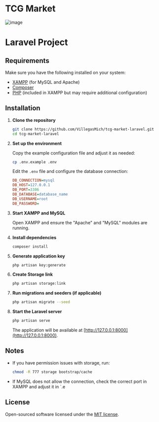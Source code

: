 # TCG Market
![image](https://github.com/user-attachments/assets/f98d9eaa-f9ef-4cc3-8f5b-c8ac7f0daccb)

# Laravel Project

## Requirements

Make sure you have the following installed on your system:

- [XAMPP](https://www.apachefriends.org/index.html) (for MySQL and Apache)
- [Composer](https://getcomposer.org/)
- [PHP](https://www.php.net/downloads) (included in XAMPP but may require additional configuration)

## Installation

1. **Clone the repository**

   ```bash
   git clone https://github.com/VillegasMich/tcg-market-laravel.git
   cd tcg-market-laravel
   ```

2. **Set up the environment**

   Copy the example configuration file and adjust it as needed:

   ```bash
   cp .env.example .env
   ```

   Edit the `.env` file and configure the database connection:

   ```ini
   DB_CONNECTION=mysql
   DB_HOST=127.0.0.1
   DB_PORT=3306
   DB_DATABASE=database_name
   DB_USERNAME=root
   DB_PASSWORD=
   ```

3. **Start XAMPP and MySQL**

   Open XAMPP and ensure the "Apache" and "MySQL" modules are running.

4. **Install dependencies**

   ```bash
   composer install
   ```

5. **Generate application key**

   ```bash
   php artisan key:generate
   ```
6. **Create Storage link**
    ```bash
    php artisan storage:link
    ```
    
7. **Run migrations and seeders (if applicable)**

   ```bash
   php artisan migrate --seed
   ```

8. **Start the Laravel server**

   ```bash
   php artisan serve
   ```

   The application will be available at [http://127.0.0.1:8000](http://127.0.0.1:8000).

## Notes

- If you have permission issues with storage, run:

  ```bash
  chmod -R 777 storage bootstrap/cache
  ```

- If MySQL does not allow the connection, check the correct port in XAMPP and adjust it in `.e

## License

Open-sourced software licensed under the [MIT license](https://opensource.org/licenses/MIT).
